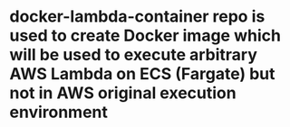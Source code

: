 # docker-lambda-container repo is used to create Docker image which will be used to execute arbitrary AWS Lambda on ECS (Fargate) but not in AWS original execution environment 